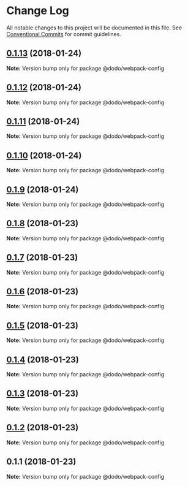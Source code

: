 # Change Log

All notable changes to this project will be documented in this file.
See [Conventional Commits](https://conventionalcommits.org) for commit guidelines.

<a name="0.1.13"></a>
## [0.1.13](/compare/@dodo/webpack-config@0.1.12...@dodo/webpack-config@0.1.13) (2018-01-24)




**Note:** Version bump only for package @dodo/webpack-config

<a name="0.1.12"></a>
## [0.1.12](/compare/@dodo/webpack-config@0.1.11...@dodo/webpack-config@0.1.12) (2018-01-24)




**Note:** Version bump only for package @dodo/webpack-config

<a name="0.1.11"></a>
## [0.1.11](/compare/@dodo/webpack-config@0.1.10...@dodo/webpack-config@0.1.11) (2018-01-24)




**Note:** Version bump only for package @dodo/webpack-config

<a name="0.1.10"></a>
## [0.1.10](/compare/@dodo/webpack-config@0.1.9...@dodo/webpack-config@0.1.10) (2018-01-24)




**Note:** Version bump only for package @dodo/webpack-config

<a name="0.1.9"></a>
## [0.1.9](/compare/@dodo/webpack-config@0.1.8...@dodo/webpack-config@0.1.9) (2018-01-24)




**Note:** Version bump only for package @dodo/webpack-config

<a name="0.1.8"></a>
## [0.1.8](/compare/@dodo/webpack-config@0.1.7...@dodo/webpack-config@0.1.8) (2018-01-23)




**Note:** Version bump only for package @dodo/webpack-config

<a name="0.1.7"></a>
## [0.1.7](/compare/@dodo/webpack-config@0.1.6...@dodo/webpack-config@0.1.7) (2018-01-23)




**Note:** Version bump only for package @dodo/webpack-config

<a name="0.1.6"></a>
## [0.1.6](/compare/@dodo/webpack-config@0.1.5...@dodo/webpack-config@0.1.6) (2018-01-23)




**Note:** Version bump only for package @dodo/webpack-config

<a name="0.1.5"></a>
## [0.1.5](/compare/@dodo/webpack-config@0.1.4...@dodo/webpack-config@0.1.5) (2018-01-23)




**Note:** Version bump only for package @dodo/webpack-config

<a name="0.1.4"></a>
## [0.1.4](/compare/@dodo/webpack-config@0.1.3...@dodo/webpack-config@0.1.4) (2018-01-23)




**Note:** Version bump only for package @dodo/webpack-config

<a name="0.1.3"></a>
## [0.1.3](/compare/@dodo/webpack-config@0.1.2...@dodo/webpack-config@0.1.3) (2018-01-23)




**Note:** Version bump only for package @dodo/webpack-config

<a name="0.1.2"></a>
## [0.1.2](/compare/@dodo/webpack-config@0.1.1...@dodo/webpack-config@0.1.2) (2018-01-23)




**Note:** Version bump only for package @dodo/webpack-config

<a name="0.1.1"></a>
## 0.1.1 (2018-01-23)




**Note:** Version bump only for package @dodo/webpack-config
